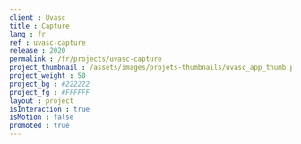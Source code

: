 ```yaml
---
client : Uvasc
title : Capture
lang : fr
ref : uvasc-capture
release : 2020
permalink : /fr/projects/uvasc-capture
project_thumbnail : /assets/images/projets-thumbnails/uvasc_app_thumb.png
project_weight : 50
project_bg : #222222
project_fg : #FFFFFF
layout : project
isInteraction : true
isMotion : false
promoted : true
---
```

